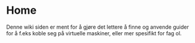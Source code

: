 # Home

Denne wiki siden er ment for å gjøre det lettere å finne og anvende guider for å f.eks koble seg på virtuelle maskiner, eller mer spesifikt for fag ol.
